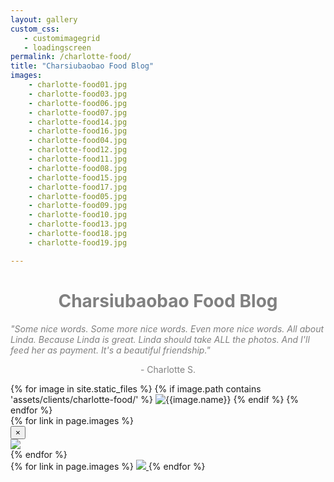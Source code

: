 ```yaml
---
layout: gallery
custom_css:
   - customimagegrid
   - loadingscreen
permalink: /charlotte-food/
title: "Charsiubaobao Food Blog"
images: 
    - charlotte-food01.jpg
    - charlotte-food03.jpg
    - charlotte-food06.jpg
    - charlotte-food07.jpg
    - charlotte-food14.jpg
    - charlotte-food16.jpg
    - charlotte-food04.jpg
    - charlotte-food12.jpg
    - charlotte-food11.jpg
    - charlotte-food08.jpg
    - charlotte-food15.jpg
    - charlotte-food17.jpg
    - charlotte-food05.jpg
    - charlotte-food09.jpg
    - charlotte-food10.jpg
    - charlotte-food13.jpg
    - charlotte-food18.jpg
    - charlotte-food19.jpg

---
```

<div class="intro-text">
    <h1 style="color:grey;text-align:center;">Charsiubaobao Food Blog</h1>
    <div class="container">
        <div class="row">
            <div class="col-xs-2 col-sm-2 col-md-2 col-lg-2">
            </div>
            <div class="col-xs-8 col-sm-8 col-md-8 col-lg-8" >
            <i style="color:grey;">"Some nice words. Some more nice words. Even more nice words. All about Linda. Because Linda is great. Linda should take ALL the photos. And I'll feed her as payment. It's a beautiful friendship."</i>
            </div>
            <div class="col-xs-2 col-sm-2 col-md-2 col-lg-2">
            </div>
        </div>
    </div>
    <p style="color:grey;text-align:center;">- Charlotte S.</p>
</div>
<section class="mobile-photos">
{% for image in site.static_files %}
	{% if image.path contains 'assets/clients/charlotte-food/' %}
		<img src="{{image.path}}" alt="{{image.name}}" id="index{{forloop.index}}" class="mobile-photos mobile-noclick"/>
	{% endif %}
{% endfor %}
</section>
<section id="modal">
	{% for link in page.images %}
    <div class="modal fade" tabindex="-1" role="dialog" id="index{{forloop.index}}">
        <div class="modal-dialog modal-lg">
        <div class="modal-content">
            <div class="modal-header">
                <button type="button" class="close" data-dismiss="modal" aria-label="Close"><span aria-hidden="true">&times;</span></button>
            </div>
           <img src="/assets/clients{{ page.permalink }}{{ link }}" id="{{image.path}}"/>
        </div><!-- /.modal-content -->
        </div><!-- /.modal-dialog -->
    </div><!-- /.modal -->
	{% endfor %}
</section>
<section id="photos" class="photos">
{% for link in page.images %}
	 <a href="#index{{forloop.index}}" data-toggle="modal" data-target="#index{{forloop.index}}" class="mobile-noclick">
		<img src="/assets/clients{{ page.permalink }}{{ link }}" id="index{{forloop.index}}"/>
	</a>
{% endfor %}
</section>